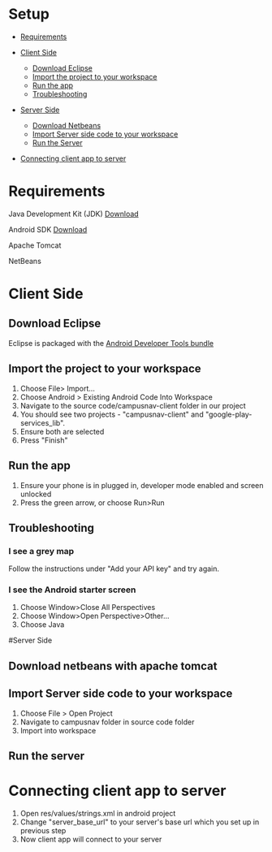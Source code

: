 
# Setup

  * [Requirements](#requirements)
  * [Client Side](#client)
    * [Download Eclipse](#download-eclipse)
    * [Import the project to your workspace](#import-the-project-to-your-workspace)
    * [Run the app](#run-the-app)
    * [Troubleshooting](#troubleshooting)
  * [Server Side](#serverside)  
    * [Download Netbeans](#download-netbeans)
    * [Import Server side code to your workspace](#import-the-project-to-your-workspacex)
    * [Run the Server](#run-the-Server)

  * [Connecting client app to server](#client-server-connection) 


# Requirements

Java Development Kit (JDK) [Download](http://www.oracle.com/technetwork/java/javase/downloads/jdk7-downloads-1880260.html)

Android SDK [Download](http://developer.android.com/sdk/index.html)

Apache Tomcat

NetBeans 

# Client Side

## Download Eclipse
Eclipse is packaged with the [Android Developer Tools bundle](http://developer.android.com/sdk/index.html)

## Import the project to your workspace
  1. Choose File> Import...
  2. Choose Android > Existing Android Code Into Workspace
  3. Navigate to the source code/campusnav-client folder in our project
  4. You should see two projects - "campusnav-client" and "google-play-services_lib".
  5. Ensure both are selected
  6. Press "Finish"

## Run the app
  1. Ensure your phone is in plugged in, developer mode enabled and screen unlocked
  2. Press the green arrow, or choose Run>Run

## Troubleshooting
### I see a grey map

Follow the instructions under "Add your API key" and try again.

### I see the Android starter screen
  1. Choose Window>Close All Perspectives
  2. Choose Window>Open Perspective>Other...
  3. Choose Java

#Server Side

## Download netbeans with apache tomcat

## Import Server side code to your workspace
  1. Choose File > Open Project
  2. Navigate to campusnav folder in source code folder
  3. Import into workspace

## Run the server

# Connecting client app to server
  1. Open res/values/strings.xml in android project 
  2. Change "server_base_url" to your server's base url which you set up in previous step
  3. Now client app will connect to your server
